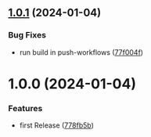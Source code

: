 ## [1.0.1](https://github.com/shadiabuhilal/wizard-step-indicator-react/compare/v1.0.0...v1.0.1) (2024-01-04)


### Bug Fixes

* run build in push-workflows ([77f004f](https://github.com/shadiabuhilal/wizard-step-indicator-react/commit/77f004f82ce25b404d27e2551dcf1a532d7502b4))

# 1.0.0 (2024-01-04)


### Features

* first Release ([778fb5b](https://github.com/shadiabuhilal/wizard-step-indicator-react/commit/778fb5b9f3e4b834e8c8e129cf30e9446319de73))
